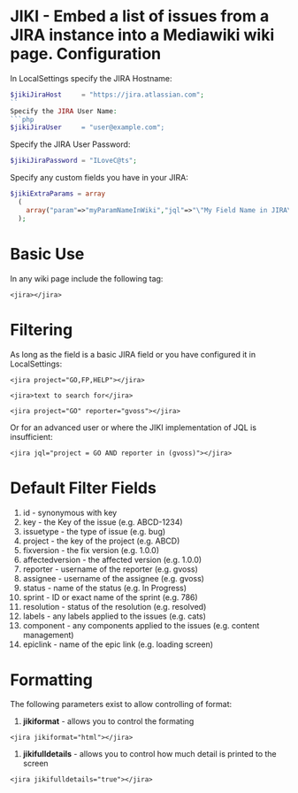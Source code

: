**JIKI** - Embed a list of issues from a JIRA instance into a Mediawiki wiki page.
Configuration
=============
In LocalSettings specify the JIRA Hostname:
```php
$jikiJiraHost     = "https://jira.atlassian.com";
``
Specify the JIRA User Name:
```php
$jikiJiraUser     = "user@example.com";
```
Specify the JIRA User Password:
```php
$jikiJiraPassword = "ILoveC@ts";
```
Specify any custom fields you have in your JIRA:
```php
$jikiExtraParams = array
  (
    array("param"=>"myParamNameInWiki","jql"=>"\"My Field Name in JIRA\""),
  );
```
Basic Use
=========
In any wiki page include the following tag:
```
<jira></jira>
```
Filtering
=========
As long as the field is a basic JIRA field or you have configured it in LocalSettings:
```
<jira project="GO,FP,HELP"></jira>
```
```
<jira>text to search for</jira>
```
```
<jira project="GO" reporter="gvoss"></jira>
```
Or for an advanced user or where the JIKI implementation of JQL is insufficient:
```
<jira jql="project = GO AND reporter in (gvoss)"></jira>
```
Default Filter Fields
=====================
1. id - synonymous with key
1. key - the Key of the issue (e.g. ABCD-1234)
1. issuetype - the type of issue (e.g. bug)
1. project - the key of the project (e.g. ABCD)
1. fixversion - the fix version (e.g. 1.0.0)
1. affectedversion - the affected version (e.g. 1.0.0)
1. reporter - username of the reporter (e.g. gvoss)
1. assignee - username of the assignee (e.g. gvoss)
1. status - name of the status (e.g. In Progress)
1. sprint - ID or exact name of the sprint (e.g. 786)
1. resolution - status of the resolution (e.g. resolved)
1. labels - any labels applied to the issues (e.g. cats)
1. component - any components applied to the issues (e.g. content management)
1. epiclink - name of the epic link (e.g. loading screen)

Formatting
==========
The following parameters exist to allow controlling of format:
1. **jikiformat** - allows you to control the formating
```
<jira jikiformat="html"></jira>
```
1. **jikifulldetails** - allows you to control how much detail is printed to the screen
```
<jira jikifulldetails="true"></jira>
```
